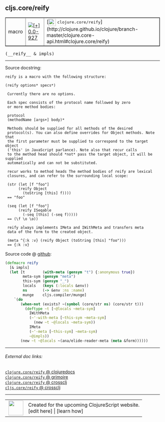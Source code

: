 ## cljs.core/reify



 <table border="1">
<tr>
<td>macro</td>
<td><a href="https://github.com/cljsinfo/cljs-api-docs/tree/0.0-927"><img valign="middle" alt="[+] 0.0-927" title="Added in 0.0-927" src="https://img.shields.io/badge/+-0.0--927-lightgrey.svg"></a> </td>
<td>
[<img height="24px" valign="middle" src="http://i.imgur.com/1GjPKvB.png"> <samp>clojure.core/reify</samp>](http://clojure.github.io/clojure/branch-master/clojure.core-api.html#clojure.core/reify)
</td>
</tr>
</table>


 <samp>
(__reify__ & impls)<br>
</samp>

---





Source docstring:

```
reify is a macro with the following structure:

(reify options* specs*)

 Currently there are no options.

 Each spec consists of the protocol name followed by zero
 or more method bodies:

 protocol
 (methodName [args+] body)*

 Methods should be supplied for all methods of the desired
 protocol(s). You can also define overrides for Object methods. Note that
 the first parameter must be supplied to correspond to the target object
 ('this' in JavaScript parlance). Note also that recur calls
 to the method head should *not* pass the target object, it will be supplied
 automatically and can not be substituted.

 recur works to method heads The method bodies of reify are lexical
 closures, and can refer to the surrounding local scope:

 (str (let [f "foo"]
      (reify Object
        (toString [this] f))))
 == "foo"

 (seq (let [f "foo"]
      (reify ISeqable
        (-seq [this] (-seq f)))))
 == (\f \o \o))

 reify always implements IMeta and IWithMeta and transfers meta
 data of the form to the created object.

 (meta ^{:k :v} (reify Object (toString [this] "foo")))
 == {:k :v}
```


Source code @ [github](https://github.com/clojure/clojurescript/blob/r3269/src/main/clojure/cljs/core.clj#L680-L734):

```clj
(defmacro reify
  [& impls]
  (let [t        (with-meta (gensym "t") {:anonymous true})
        meta-sym (gensym "meta")
        this-sym (gensym "_")
        locals   (keys (:locals &env))
        ns       (-> &env :ns :name)
        munge    cljs.compiler/munge]
    `(do
       (when-not (exists? ~(symbol (core/str ns) (core/str t)))
         (deftype ~t [~@locals ~meta-sym]
           IWithMeta
           (~'-with-meta [~this-sym ~meta-sym]
             (new ~t ~@locals ~meta-sym))
           IMeta
           (~'-meta [~this-sym] ~meta-sym)
           ~@impls))
       (new ~t ~@locals ~(ana/elide-reader-meta (meta &form))))))
```

<!--
Repo - tag - source tree - lines:

 <pre>
clojurescript @ r3269
└── src
    └── main
        └── clojure
            └── cljs
                └── <ins>[core.clj:680-734](https://github.com/clojure/clojurescript/blob/r3269/src/main/clojure/cljs/core.clj#L680-L734)</ins>
</pre>

-->

---



###### External doc links:

[`clojure.core/reify` @ clojuredocs](http://clojuredocs.org/clojure.core/reify)<br>
[`clojure.core/reify` @ grimoire](http://conj.io/store/v1/org.clojure/clojure/1.7.0-beta3/clj/clojure.core/reify/)<br>
[`clojure.core/reify` @ crossclj](http://crossclj.info/fun/clojure.core/reify.html)<br>
[`cljs.core/reify` @ crossclj](http://crossclj.info/fun/cljs.core/reify.html)<br>

---

 <table>
<tr><td>
<img valign="middle" align="right" width="48px" src="http://i.imgur.com/Hi20huC.png">
</td><td>
Created for the upcoming ClojureScript website.<br>
[edit here] | [learn how]
</td></tr></table>

[edit here]:https://github.com/cljsinfo/cljs-api-docs/blob/master/cljsdoc/cljs.core_reify.cljsdoc
[learn how]:https://github.com/cljsinfo/cljs-api-docs/wiki/cljsdoc-files

<!--

This information was too distracting to show to readers, but I'll leave it
commented here since it is helpful to:

- pretty-print the data used to generate this document
- and show how to retrieve that data



The API data for this symbol:

```clj
{:ns "cljs.core",
 :name "reify",
 :signature ["[& impls]"],
 :history [["+" "0.0-927"]],
 :type "macro",
 :full-name-encode "cljs.core_reify",
 :source {:code "(defmacro reify\n  [& impls]\n  (let [t        (with-meta (gensym \"t\") {:anonymous true})\n        meta-sym (gensym \"meta\")\n        this-sym (gensym \"_\")\n        locals   (keys (:locals &env))\n        ns       (-> &env :ns :name)\n        munge    cljs.compiler/munge]\n    `(do\n       (when-not (exists? ~(symbol (core/str ns) (core/str t)))\n         (deftype ~t [~@locals ~meta-sym]\n           IWithMeta\n           (~'-with-meta [~this-sym ~meta-sym]\n             (new ~t ~@locals ~meta-sym))\n           IMeta\n           (~'-meta [~this-sym] ~meta-sym)\n           ~@impls))\n       (new ~t ~@locals ~(ana/elide-reader-meta (meta &form))))))",
          :title "Source code",
          :repo "clojurescript",
          :tag "r3269",
          :filename "src/main/clojure/cljs/core.clj",
          :lines [680 734]},
 :full-name "cljs.core/reify",
 :clj-symbol "clojure.core/reify",
 :docstring "reify is a macro with the following structure:\n\n(reify options* specs*)\n\n Currently there are no options.\n\n Each spec consists of the protocol name followed by zero\n or more method bodies:\n\n protocol\n (methodName [args+] body)*\n\n Methods should be supplied for all methods of the desired\n protocol(s). You can also define overrides for Object methods. Note that\n the first parameter must be supplied to correspond to the target object\n ('this' in JavaScript parlance). Note also that recur calls\n to the method head should *not* pass the target object, it will be supplied\n automatically and can not be substituted.\n\n recur works to method heads The method bodies of reify are lexical\n closures, and can refer to the surrounding local scope:\n\n (str (let [f \"foo\"]\n      (reify Object\n        (toString [this] f))))\n == \"foo\"\n\n (seq (let [f \"foo\"]\n      (reify ISeqable\n        (-seq [this] (-seq f)))))\n == (\\f \\o \\o))\n\n reify always implements IMeta and IWithMeta and transfers meta\n data of the form to the created object.\n\n (meta ^{:k :v} (reify Object (toString [this] \"foo\")))\n == {:k :v}"}

```

Retrieve the API data for this symbol:

```clj
;; from Clojure REPL
(require '[clojure.edn :as edn])
(-> (slurp "https://raw.githubusercontent.com/cljsinfo/cljs-api-docs/catalog/cljs-api.edn")
    (edn/read-string)
    (get-in [:symbols "cljs.core/reify"]))
```

-->
